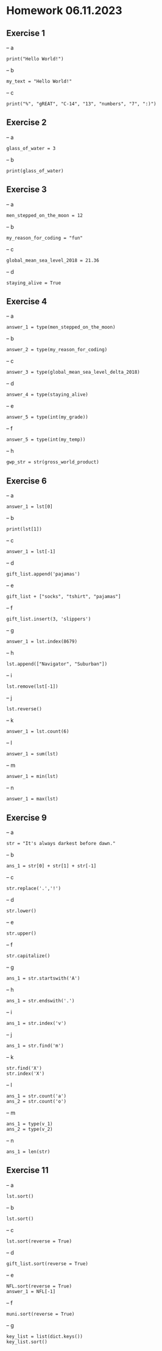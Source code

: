# Homework 06.11.2023
## Exercise 1
– a
```
print("Hello World!")
```
– b
```
my_text = "Hello World!"
``` 
– c
```
print("%", "gREAT", "C-14", "13", "numbers", "7", ":)")
```

  
## Exercise 2
– a
```
glass_of_water = 3
```
– b
```
print(glass_of_water)
```

  
## Exercise 3
– a
```
men_stepped_on_the_moon = 12
```
– b
```
my_reason_for_coding = "fun"
```
– c
```
global_mean_sea_level_2018 = 21.36
```
– d
```
staying_alive = True
```

  
## Exercise 4
– a
```
answer_1 = type(men_stepped_on_the_moon)
```
– b
```
answer_2 = type(my_reason_for_coding)
```
– c
```
answer_3 = type(global_mean_sea_level_delta_2018)
```
– d
```
answer_4 = type(staying_alive)
```
– e
```
answer_5 = type(int(my_grade))
```
– f
```
answer_5 = type(int(my_temp))
```
– h
```
gwp_str = str(gross_world_product)
```

  
## Exercise 6
– a
```
answer_1 = lst[0]
```
– b
```
print(lst[1])
```
– c
```
answer_1 = lst[-1]
```
– d
```
gift_list.append('pajamas')
```
– e
```
gift_list + ["socks", "tshirt", "pajamas"]
```
– f
```
gift_list.insert(3, 'slippers')
```
– g
```
answer_1 = lst.index(8679)
```
– h
```
lst.append(["Navigator", "Suburban"])
```
– i
```
lst.remove(lst[-1])
```
– j
```
lst.reverse()
```
– k
```
answer_1 = lst.count(6)
```
– l
```
answer_1 = sum(lst)
```
– m
```
answer_1 = min(lst)
```
– n
```
answer_1 = max(lst)
```

  
## Exercise 9
– a
```
str = "It's always darkest before dawn."
```
– b
```
ans_1 = str[0] + str[1] + str[-1]
```
– c
```
str.replace('.','!')
```
– d
```
str.lower()
```
– e
```
str.upper()
```
– f
```
str.capitalize()
```
– g
```
ans_1 = str.startswith('A')
```
– h
```
ans_1 = str.endswith('.')
```
– i
```
ans_1 = str.index('v')
```
– j
```
ans_1 = str.find('m')
```
– k
```
str.find('X')
str.index('X')
```
– l
```
ans_1 = str.count('a')
ans_2 = str.count('o')
```
– m
```
ans_1 = type(v_1)
ans_2 = type(v_2)
```
– n
```
ans_1 = len(str)
```

  
## Exercise 11
– a
```
lst.sort()
```
– b
```
lst.sort()
```
– c
```
lst.sort(reverse = True)
```
– d
```
gift_list.sort(reverse = True)
```
– e
```
NFL.sort(reverse = True)
answer_1 = NFL[-1]
```
– f
```
muni.sort(reverse = True)
```
– g
```
key_list = list(dict.keys())
key_list.sort()
```



